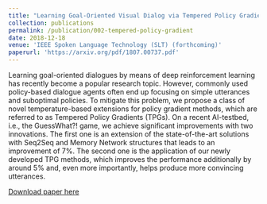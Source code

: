 ```yaml
---
title: "Learning Goal-Oriented Visual Dialog via Tempered Policy Gradient"
collection: publications
permalink: /publication/002-tempered-policy-gradient
date: 2018-12-18
venue: 'IEEE Spoken Language Technology (SLT) (forthcoming)'
paperurl: 'https://arxiv.org/pdf/1807.00737.pdf'
---
```

Learning goal-oriented dialogues by means of deep reinforcement learning has recently become a popular research topic. However, commonly used policy-based dialogue agents often end up focusing on simple utterances and suboptimal policies. To mitigate this problem, we propose a class of novel temperature-based extensions for policy gradient methods, which are referred to as Tempered Policy Gradients (TPGs). On a recent AI-testbed, i.e., the GuessWhat?! game, we achieve significant improvements with two innovations. The first one is an extension of the state-of-the-art solutions with Seq2Seq and Memory Network structures that leads to an improvement of 7%. The second one is the application of our newly developed TPG methods, which improves the performance additionally by around 5% and, even more importantly, helps produce more convincing utterances.

[Download paper here](https://arxiv.org/pdf/1807.00737.pdf)

